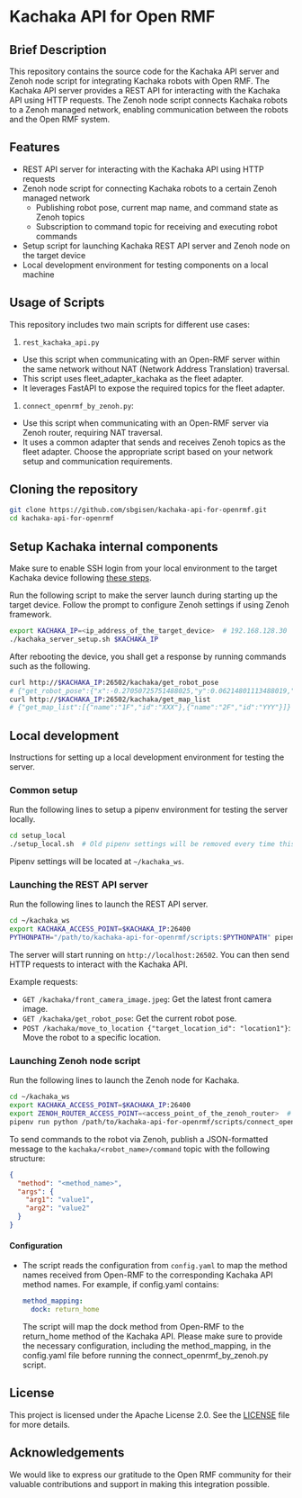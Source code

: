 # Kachaka API for Open RMF

## Brief Description

This repository contains the source code for the Kachaka API server and Zenoh node script for integrating Kachaka robots with Open RMF. The Kachaka API server provides a REST API for interacting with the Kachaka API using HTTP requests. The Zenoh node script connects Kachaka robots to a Zenoh managed network, enabling communication between the robots and the Open RMF system.

## Features

- REST API server for interacting with the Kachaka API using HTTP requests
- Zenoh node script for connecting Kachaka robots to a certain Zenoh managed network
  - Publishing robot pose, current map name, and command state as Zenoh topics
  - Subscription to command topic for receiving and executing robot commands
- Setup script for launching Kachaka REST API server and Zenoh node on the target device
- Local development environment for testing components on a local machine

<!-- - Integration of Kachaka API with Open RMF using Zenoh -->
<!-- - Web-based demo for remote control and monitoring of Kachaka robots -->

## Usage of Scripts

This repository includes two main scripts for different use cases:

1. `rest_kachaka_api.py`

- Use this script when communicating with an Open-RMF server within the same network without NAT (Network Address Translation) traversal.
- This script uses fleet_adapter_kachaka as the fleet adapter.
- It leverages FastAPI to expose the required topics for the fleet adapter.

1. `connect_openrmf_by_zenoh.py`:

- Use this script when communicating with an Open-RMF server via Zenoh router, requiring NAT traversal.
- It uses a common adapter that sends and receives Zenoh topics as the fleet adapter.
  Choose the appropriate script based on your network setup and communication requirements.

## Cloning the repository

```bash
git clone https://github.com/sbgisen/kachaka-api-for-openrmf.git
cd kachaka-api-for-openrmf
```

## Setup Kachaka internal components

Make sure to enable SSH login from your local environment to the target Kachaka device following [these steps](https://github.com/pf-robotics/kachaka-api?tab=readme-ov-file#playground%E3%81%ABssh%E3%81%A7%E3%83%AD%E3%82%B0%E3%82%A4%E3%83%B3%E3%81%99%E3%82%8B).

Run the following script to make the server launch during starting up the target device. Follow the prompt to configure Zenoh settings if using Zenoh framework.

```bash
export KACHAKA_IP=<ip_address_of_the_target_device>  # 192.168.128.30
./kachaka_server_setup.sh $KACHAKA_IP
```

After rebooting the device, you shall get a response by running commands such as the following.

```bash
curl http://$KACHAKA_IP:26502/kachaka/get_robot_pose
# {"get_robot_pose":{"x":-0.27050725751488025,"y":0.06214801113488019,"theta":0.09612629786430153}}
curl http://$KACHAKA_IP:26502/kachaka/get_map_list
# {"get_map_list":[{"name":"1F","id":"XXX"},{"name":"2F","id":"YYY"}]}
```

## Local development

Instructions for setting up a local development environment for testing the server.

### Common setup

Run the following lines to setup a pipenv environment for testing the server locally.

```bash
cd setup_local
./setup_local.sh  # Old pipenv settings will be removed every time this script is run.
```

Pipenv settings will be located at `~/kachaka_ws`.

### Launching the REST API server

Run the following lines to launch the REST API server.

```bash
cd ~/kachaka_ws
export KACHAKA_ACCESS_POINT=$KACHAKA_IP:26400
PYTHONPATH="/path/to/kachaka-api-for-openrmf/scripts:$PYTHONPATH" pipenv run uvicorn rest_kachaka_api:app --host 0.0.0.0 --port 26502
```

The server will start running on `http://localhost:26502`. You can then send HTTP requests to interact with the Kachaka API.

Example requests:

- `GET /kachaka/front_camera_image.jpeg`: Get the latest front camera image.
- `GET /kachaka/get_robot_pose`: Get the current robot pose.
- `POST /kachaka/move_to_location {"target_location_id": "location1"}`: Move the robot to a specific location.

### Launching Zenoh node script

Run the following lines to launch the Zenoh node for Kachaka.

```bash
cd ~/kachaka_ws
export KACHAKA_ACCESS_POINT=$KACHAKA_IP:26400
export ZENOH_ROUTER_ACCESS_POINT=<access_point_of_the_zenoh_router>  # e.g. 192.168.1.1:7447
pipenv run python /path/to/kachaka-api-for-openrmf/scripts/connect_openrmf_by_zenoh.py
```

To send commands to the robot via Zenoh, publish a JSON-formatted message to the `kachaka/<robot_name>/command` topic with the following structure:

```json
{
  "method": "<method_name>",
  "args": {
    "arg1": "value1",
    "arg2": "value2"
  }
}
```

#### Configuration

- The script reads the configuration from `config.yaml` to map the method names received from Open-RMF to the corresponding Kachaka API method names. For example, if config.yaml contains:

  ```yaml
  method_mapping:
    dock: return_home
  ```

  The script will map the dock method from Open-RMF to the return_home method of the Kachaka API.
  Please make sure to provide the necessary configuration, including the method_mapping, in the config.yaml file before running the connect_openrmf_by_zenoh.py script.

## License

This project is licensed under the Apache License 2.0. See the [LICENSE](LICENSE) file for more details.

## Acknowledgements

We would like to express our gratitude to the Open RMF community for their valuable contributions and support in making this integration possible.
